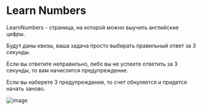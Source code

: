 # Learn Numbers

LearnNumbers - страница, на которой можно выучить английские цифры.

Будут даны квизы, ваша задача просто выбирать правильный ответ за 3 секунды.

Если вы ответите неправильно, либо вы не успеете ответить за 3 секунды, то вам начислится предупреждение.

Если вы наберете 3 предупреждения, то счет обнуляется и придется начать заново.

![image](https://github.com/user-attachments/assets/093eb16c-3039-4645-9d2e-07fae0d8d7f7)

